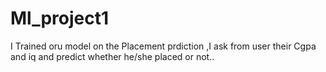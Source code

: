 # Ml_project1
I Trained oru model on the Placement prdiction ,I ask from user their Cgpa and iq and predict whether he/she placed or not..
